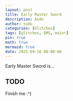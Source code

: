 ```yaml
---
layout: post
title: Early Master Sword
description: Aodo
author: todo
categories: [Glitches]
tags: [glitches, EMS, major]
pin: true
math: true
mermaid: true
date: 2025-09-16 00:00:00
---
```


Early Master Sword is...

## TODO

Finish me :^)
